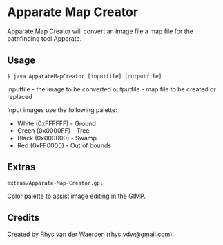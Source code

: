 Apparate Map Creator
====================

Apparate Map Creator will convert an image file a map file for the pathfinding
tool Apparate.

Usage
-----

    $ java ApparateMapCreator [inputfile] [outputfile]

inputfile - the image to be converted
outputfile - map file to be created or replaced

Input images use the following palette:

* White (0xFFFFFF) - Ground
* Green (0x0000FF) - Tree
* Black (0x000000) - Swamp
* Red   (0xFF0000) - Out of bounds

Extras
------

    extras/Apparate-Map-Creator.gpl

Color palette to assist image editing in the GIMP.

Credits
-------

Created by Rhys van der Waerden (rhys.vdw@gmail.com).
